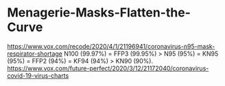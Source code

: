 # Menagerie-Masks-Flatten-the-Curve
https://www.vox.com/recode/2020/4/1/21196941/coronavirus-n95-mask-respirator-shortage N100 (99.97%) = FFP3 (99.95%) > N95 (95%) = KN95 (95%) = FFP2 (94%) = KF94 (94%) > KN90 (90%). https://www.vox.com/future-perfect/2020/3/12/21172040/coronavirus-covid-19-virus-charts
